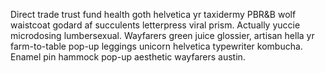 Direct trade trust fund health goth helvetica yr taxidermy PBR&B wolf waistcoat godard af succulents letterpress viral prism. Actually yuccie microdosing lumbersexual. Wayfarers green juice glossier, artisan hella yr farm-to-table pop-up leggings unicorn helvetica typewriter kombucha. Enamel pin hammock pop-up aesthetic wayfarers austin.